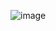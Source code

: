 ![image](https://user-images.githubusercontent.com/58161987/158380476-725e2e85-522e-45fb-9b00-1ea405cc6d07.png)
